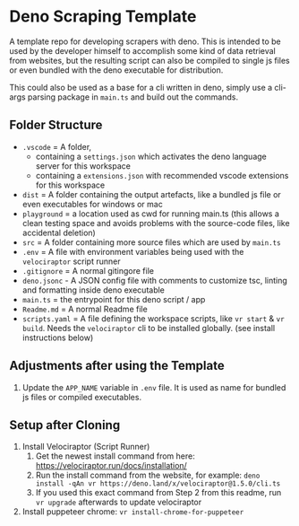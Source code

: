 # Deno Scraping Template

A template repo for developing scrapers with deno. 
This is intended to be used by the developer himself to accomplish some kind of data retrieval from websites, 
but the resulting script can also be compiled to single js files or even bundled with the deno executable for distribution.

This could also be used as a base for a cli written in deno, simply use a
cli-args parsing package in `main.ts` and build out the commands.

## Folder Structure

- `.vscode` = A folder, 
  - containing a `settings.json` which activates the deno language server for this workspace
  - containing a `extensions.json` with recommended vscode extensions for this workspace
- `dist` = A folder containing the output artefacts, like a bundled js file or
  even executables for windows or mac
- `playground` = a location used as cwd for running main.ts (this allows a clean
  testing space and avoids problems with the source-code files, like accidental
  deletion)
- `src` = A folder containing more source files which are used by `main.ts`
- `.env` = A file with environment variables being used with the `velociraptor` script runner
- `.gitignore` = A normal gitingore file
- `deno.jsonc` - A JSON config file with comments to customize tsc, linting and formatting inside deno executable
- `main.ts` = the entrypoint for this deno script / app
- `Readme.md` = A normal Readme file
- `scripts.yaml` = A file defining the workspace scripts, like `vr start` & `vr build`. 
   Needs the `velociraptor` cli to be installed globally. (see install instructions below)

## Adjustments after using the Template

1. Update the `APP_NAME` variable in `.env` file. It is used as name for bundled
   js files or compiled executables.

## Setup after Cloning

1. Install Velociraptor (Script Runner)
   1. Get the newest install command from here:
      https://velociraptor.run/docs/installation/
   2. Run the install command from the website, for example:
      `deno install -qAn vr https://deno.land/x/velociraptor@1.5.0/cli.ts`
   3. If you used this exact command from Step 2 from this readme, 
      run `vr upgrade` afterwards to update velociraptor
2. Install puppeteer chrome: `vr install-chrome-for-puppeteer`

